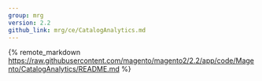 ```yaml
---
group: mrg
version: 2.2
github_link: mrg/ce/CatalogAnalytics.md
---
```


{% remote_markdown https://raw.githubusercontent.com/magento/magento2/2.2/app/code/Magento/CatalogAnalytics/README.md %}